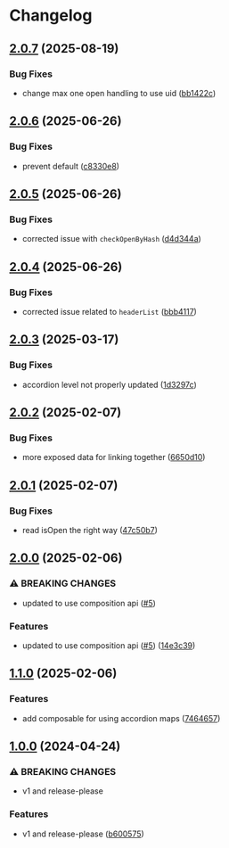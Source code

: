 # Changelog

## [2.0.7](https://github.com/limbo-works/Limbo.Nuxt.Accordion/compare/v2.0.6...v2.0.7) (2025-08-19)


### Bug Fixes

* change max one open handling to use uid ([bb1422c](https://github.com/limbo-works/Limbo.Nuxt.Accordion/commit/bb1422c09d192fb3a5dd1f9e313abf9f229c6529))

## [2.0.6](https://github.com/limbo-works/Limbo.Nuxt.Accordion/compare/v2.0.5...v2.0.6) (2025-06-26)


### Bug Fixes

* prevent default ([c8330e8](https://github.com/limbo-works/Limbo.Nuxt.Accordion/commit/c8330e8cd5a254c297ad5eafcda4dd4cc948eb66))

## [2.0.5](https://github.com/limbo-works/Limbo.Nuxt.Accordion/compare/v2.0.4...v2.0.5) (2025-06-26)


### Bug Fixes

* corrected issue with `checkOpenByHash` ([d4d344a](https://github.com/limbo-works/Limbo.Nuxt.Accordion/commit/d4d344a684ff3e521c9c868a4e68e32053cb0650))

## [2.0.4](https://github.com/limbo-works/Limbo.Nuxt.Accordion/compare/v2.0.3...v2.0.4) (2025-06-26)


### Bug Fixes

* corrected issue related to `headerList` ([bbb4117](https://github.com/limbo-works/Limbo.Nuxt.Accordion/commit/bbb411769df272be6ffae2b196ad053ef61507a7))

## [2.0.3](https://github.com/limbo-works/Limbo.Nuxt.Accordion/compare/v2.0.2...v2.0.3) (2025-03-17)


### Bug Fixes

* accordion level not properly updated ([1d3297c](https://github.com/limbo-works/Limbo.Nuxt.Accordion/commit/1d3297c7cf3ea395a1f9aec21b3533f64e14b45b))

## [2.0.2](https://github.com/limbo-works/Limbo.Nuxt.Accordion/compare/v2.0.1...v2.0.2) (2025-02-07)


### Bug Fixes

* more exposed data for linking together ([6650d10](https://github.com/limbo-works/Limbo.Nuxt.Accordion/commit/6650d104e71596474842175e3f6862f7ca8ed087))

## [2.0.1](https://github.com/limbo-works/Limbo.Nuxt.Accordion/compare/v2.0.0...v2.0.1) (2025-02-07)


### Bug Fixes

* read isOpen the right way ([47c50b7](https://github.com/limbo-works/Limbo.Nuxt.Accordion/commit/47c50b78d2181111e2246d160de7130420cdc8bf))

## [2.0.0](https://github.com/limbo-works/Limbo.Nuxt.Accordion/compare/v1.1.0...v2.0.0) (2025-02-06)


### ⚠ BREAKING CHANGES

* updated to use composition api ([#5](https://github.com/limbo-works/Limbo.Nuxt.Accordion/issues/5))

### Features

* updated to use composition api ([#5](https://github.com/limbo-works/Limbo.Nuxt.Accordion/issues/5)) ([14e3c39](https://github.com/limbo-works/Limbo.Nuxt.Accordion/commit/14e3c395f711a0a9f53fc8fd63854aabbe90d6ca))

## [1.1.0](https://github.com/limbo-works/Limbo.Nuxt.Accordion/compare/v1.0.0...v1.1.0) (2025-02-06)


### Features

* add composable for using accordion maps ([7464657](https://github.com/limbo-works/Limbo.Nuxt.Accordion/commit/7464657f757dc1957e4d0b0974acd72f9e1da1cf))

## [1.0.0](https://github.com/limbo-works/Limbo.Nuxt.Accordion/compare/0.0.1...v1.0.0) (2024-04-24)

### ⚠ BREAKING CHANGES

-   v1 and release-please

### Features

-   v1 and release-please ([b600575](https://github.com/limbo-works/Limbo.Nuxt.Accordion/commit/b6005752a240c515a705a3edd8f4d28f4ce8b28b))
